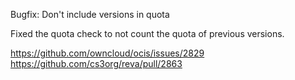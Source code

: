 Bugfix: Don't include versions in quota

Fixed the quota check to not count the quota of previous versions.

https://github.com/owncloud/ocis/issues/2829
https://github.com/cs3org/reva/pull/2863
